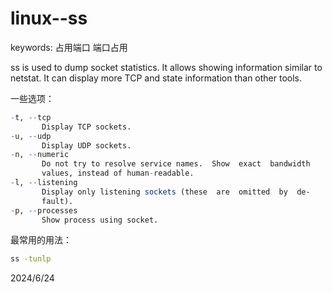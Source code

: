 # linux--ss

keywords: 占用端口 端口占用  

ss is used to dump socket statistics. It allows showing information similar to netstat.  It can display more TCP and state information than other tools.  

一些选项：  
```r
-t, --tcp
       Display TCP sockets.
-u, --udp
       Display UDP sockets.
-n, --numeric
       Do not try to resolve service names.  Show  exact  bandwidth
       values, instead of human-readable.
-l, --listening
       Display only listening sockets (these  are  omitted  by  de‐
       fault).
-p, --processes
       Show process using socket.
```

最常用的用法：  
```bash
ss -tunlp
```


2024/6/24  
